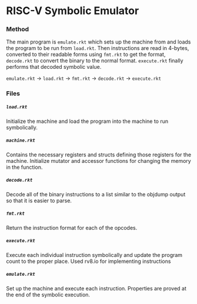 # RISC-V Symbolic Emulator

### Method
The main program is `emulate.rkt` which sets up the machine from and loads the program to be run from `load.rkt`. Then instructions are read in 4-bytes, converted to their readable forms using `fmt.rkt` to get the format, `decode.rkt` to convert the binary to the normal format. `execute.rkt` finally performs that decoded symbolic value.

`emulate.rkt` -> `load.rkt` -> `fmt.rkt` -> `decode.rkt` -> `execute.rkt`  

### Files
##### `load.rkt`
Initialize the machine and load the program into the machine to run symbolically. 

##### `machine.rkt`
Contains the necessary registers and structs defining those registers for the machine. Initialize mutator and accessor functions for changing the memory in the function.

##### `decode.rkt`
Decode all of the binary instructions to a list similar to the objdump output so that it is easier to parse.

##### `fmt.rkt`
Return the instruction format for each of the opcodes.

##### `execute.rkt`
Execute each individual instruction symbolically and update the program count to the proper place. Used rv8.io for implementing instructions

##### `emulate.rkt`
Set up the machine and execute each instruction. Properties are proved at the end of the symbolic execution.

